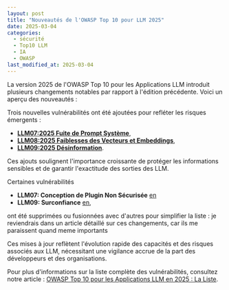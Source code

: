 ```yaml
---
layout: post
title: "Nouveautés de l'OWASP Top 10 pour LLM 2025"
date: 2025-03-04
categories: 
  - sécurité 
  - Top10 LLM
  - IA
  - OWASP 
last_modified_at: 2025-03-04
---
```


La version 2025 de l'OWASP Top 10 pour les Applications LLM introduit plusieurs changements notables 
par rapport à l'édition précédente. Voici un aperçu des nouveautés :


Trois nouvelles vulnérabilités ont été ajoutées pour refléter les risques émergents :
- **[LLM07:2025 Fuite de Prompt Système](#)**,
- **[LLM08:2025 Faiblesses des Vecteurs et Embeddings](#)**, 
- **[LLM09:2025 Désinformation](#)**. 

Ces ajouts soulignent l'importance croissante de protéger les informations sensibles et de garantir l'exactitude 
des sorties des LLM. 

Certaines vulnérabilités 
- **LLM07: Conception de Plugin Non Sécurisée** [en](https://github.com/OWASP/www-project-top-10-for-large-language-model-applications/blob/2023-v1.1/1_1_vulns/LLM07_InsecurePluginDesign.md) 
- **LLM09: Surconfiance** [en](https://github.com/OWASP/www-project-top-10-for-large-language-model-applications/blob/2023-v1.1/1_1_vulns/LLM09_Overreliance.md), 

ont été supprimées ou fusionnées avec d'autres pour simplifier la liste : je reviendrais dans un article détaillé sur 
ces changements, car ils me paraissent quand meme importants
 
Ces mises à jour reflètent l'évolution rapide des capacités et des risques associés aux LLM, 
nécessitant une vigilance accrue de la part des développeurs et des organisations.

Pour plus d'informations sur la liste complète des vulnérabilités, consultez notre article :
[OWASP Top 10 pour les Applications LLM en 2025 : La Liste](/2025/03/03/OWASPTop10LLM2025/).
